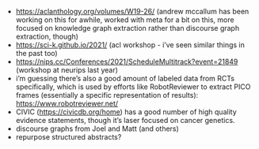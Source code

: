 - https://aclanthology.org/volumes/W19-26/ (andrew mccallum has been working on this for awhile, worked with meta for a bit on this, more focused on knowledge graph extraction rather than discourse graph extraction, though)
- https://sci-k.github.io/2021/ (acl workshop - i’ve seen similar things in the past too)
- https://nips.cc/Conferences/2021/ScheduleMultitrack?event=21849 (workshop at neurips last year)
- i’m guessing there’s also a good amount of labeled data from RCTs specifically, which is used by efforts like RobotReviewer to extract PICO frames (essentially a specific representation of results): https://www.robotreviewer.net/
- CIVIC (https://civicdb.org/home) has a good number of high quality evidence statements, though it’s laser focused on cancer genetics.
- discourse graphs from Joel and Matt (and others)
- repurpose structured abstracts?
